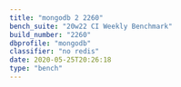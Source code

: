 ```yaml
---
title: "mongodb 2 2260"
bench_suite: "20w22 CI Weekly Benchmark"
build_number: "2260"
dbprofile: "mongodb"
classifier: "no redis"
date: 2020-05-25T20:26:18
type: "bench"
---
```

